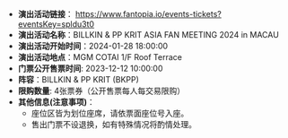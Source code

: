 - **演出活动链接**： https://www.fantopia.io/events-tickets?eventsKey=spldu3t0
- **演出活动名称**：BILLKIN & PP KRIT ASIA FAN MEETING 2024 in MACAU
- **演出活动开始时间**：2024-01-28 18:00:00
- **演出活动地点**：MGM COTAI 1/F Roof Terrace
- **门票公开售票时间**: 2023-12-12 10:00:00
- **阵容**：BILLKIN & PP KRIT (BKPP)
- **限购数量**: 4张票券（公开售票每人每交易限购）
- **其他信息(注意事项)**：
  - 座位区皆为划位座席，请依票面座位号入座。
  - 售出门票不设退换，如有特殊情况将酌情处理。